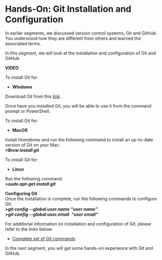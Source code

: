 # Hands-On: Git Installation and Configuration

In earlier segments, we discussed version control systems, Git and GitHub. You understood how they are different from others and learned the associated terms.

In this segment, we will look at the installation and configuration of Git and GitHub.

**VIDEO**

To install Git for:

-   **Windows**

Download Git from this [link](https://git-scm.com/download/win/).

Once have you installed Git, you will be able to use it from the command prompt or PowerShell.

To install Git for:

-   **MacOS**

Install Homebrew and run the following command to install an up-to-date version of Git on your Mac:  
_**>Brew install git**_

To install Git for:

-   **Linux**

Run the following command:  
_**>sudo apt-get install git**_

**Configuring Git**  
Once the installation is complete, run the following commands to configure Git:  
_**>git config --global user.name “user name”**_  
_**>git config --global user.email  “user email”**_

For additional information on installation and configuration of Git, please refer to the links below:

-   [Complete set of Git commands](https://git-scm.com/docs/git#_git_commands)

In the next segment, you will get some hands-on experience with Git and GitHub.